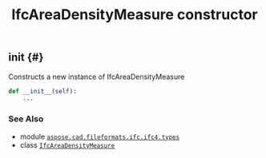 ﻿---
title: IfcAreaDensityMeasure constructor
second_title: Aspose.CAD for Python via .NET API References
description: 
type: docs
weight: 10
url: /python-net/aspose.cad.fileformats.ifc.ifc4.types/ifcareadensitymeasure/__init__/
is_root: false
---

## __init__ {#}

Constructs a new instance of IfcAreaDensityMeasure



```python
def __init__(self):
    ...
```





### See Also
* module [`aspose.cad.fileformats.ifc.ifc4.types`](../../)
* class [`IfcAreaDensityMeasure`](/cad/python-net/aspose.cad.fileformats.ifc.ifc4.types/ifcareadensitymeasure)
